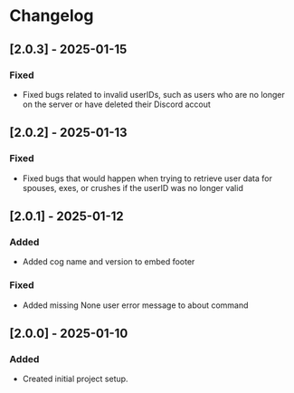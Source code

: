# Changelog

## [2.0.3] - 2025-01-15

### Fixed

- Fixed bugs related to invalid userIDs, such as users who are no longer on the server or have deleted their Discord accout

## [2.0.2] - 2025-01-13

### Fixed

- Fixed bugs that would happen when trying to retrieve user data for spouses, exes, or crushes if the userID was no longer valid

## [2.0.1] - 2025-01-12

### Added

- Added cog name and version to embed footer

### Fixed

- Added missing None user error message to about command

## [2.0.0] - 2025-01-10

### Added

- Created initial project setup.